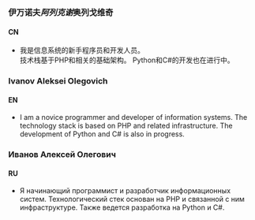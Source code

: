### 伊万诺夫*阿列克谢*奥列戈维奇
#### CN
- 我是信息系统的新手程序员和开发人员。  
技术栈基于PHP和相关的基础架构。 Python和C#的开发也在进行中。  
### Ivanov Aleksei Olegovich
#### EN
- I am a novice programmer and developer of information systems.
The technology stack is based on PHP and related infrastructure. The development of Python and C# is also in progress.
### Иванов Алексей Олегович
#### RU
- Я начинающий программист и разработчик информационных систем.
Технологический стек основан на PHP и связанной с ним инфраструктуре. Также ведется разработка на Python и C#.
